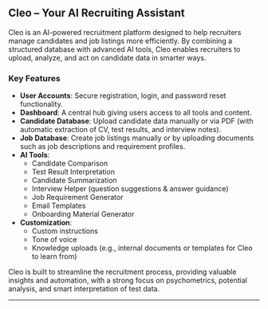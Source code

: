 ## Cleo – Your AI Recruiting Assistant

Cleo is an AI-powered recruitment platform designed to help recruiters manage candidates and job listings more efficiently. By combining a structured database with advanced AI tools, Cleo enables recruiters to upload, analyze, and act on candidate data in smarter ways.

### Key Features

- **User Accounts**: Secure registration, login, and password reset functionality.
- **Dashboard**: A central hub giving users access to all tools and content.
- **Candidate Database**: Upload candidate data manually or via PDF (with automatic extraction of CV, test results, and interview notes).
- **Job Database**: Create job listings manually or by uploading documents such as job descriptions and requirement profiles.
- **AI Tools**:
  - Candidate Comparison
  - Test Result Interpretation
  - Candidate Summarization
  - Interview Helper (question suggestions & answer guidance)
  - Job Requirement Generator
  - Email Templates
  - Onboarding Material Generator
- **Customization**:
  - Custom instructions
  - Tone of voice
  - Knowledge uploads (e.g., internal documents or templates for Cleo to learn from)

Cleo is built to streamline the recruitment process, providing valuable insights and automation, with a strong focus on psychometrics, potential analysis, and smart interpretation of test data.

---
